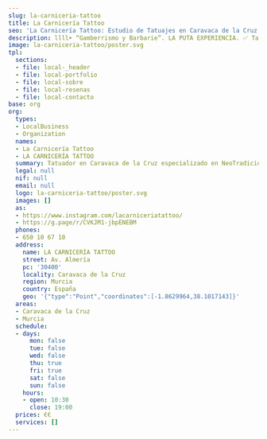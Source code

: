 ```yaml
---
slug: la-carniceria-tattoo
title: La Carnicería Tattoo
seo: 'La Carnicería Tattoo: Estudio de Tatuajes en Caravaca de la Cruz'
description: llll➤ “Gamberrismo y Barbarie”. LA PUTA EXPERIENCIA. ✅ Tatuajes sin filtros para gente sin complejos.
image: la-carniceria-tattoo/poster.svg
tpl:
  sections:
  - file: local-_header
  - file: local-portfolio
  - file: local-sobre
  - file: local-resenas
  - file: local-contacto
base: org
org:
  types:
  - LocalBusiness
  - Organization
  names:
  - La Carnicería Tattoo
  - LA CARNICERÍA TATTOO
  summary: Tatuador en Caravaca de la Cruz especializado en NeoTradicional y Tatuajes a Color ✅ “GAMBERRISMO Y BARBARIE”.
  legal: null
  nif: null
  email: null
  logo: la-carniceria-tattoo/poster.svg
  images: []
  as:
  - https://www.instagram.com/lacarniceriatattoo/
  - https://g.page/r/CVKJM1-jbpENEBM
  phones:
  - 650 10 67 10
  address:
    name: LA CARNICERÍA TATTOO
    street: Av. Almería
    pc: '30400'
    locality: Caravaca de la Cruz
    region: Murcia
    country: España
    geo: '{"type":"Point","coordinates":[-1.8629964,38.1017143]}'
  areas:
  - Caravaca de la Cruz
  - Murcia
  schedule:
  - days:
      mon: false
      tue: false
      wed: false
      thu: true
      fri: true
      sat: false
      sun: false
    hours:
    - open: 10:30
      close: 19:00
  prices: €€
  services: []
---
```


